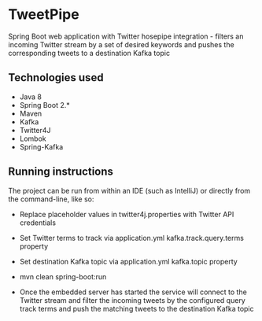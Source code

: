 TweetPipe
==============
Spring Boot web application with Twitter hosepipe integration - filters an incoming Twitter stream 
by a set of desired keywords and pushes the corresponding tweets to a destination Kafka topic

Technologies used
--------------
* Java 8
* Spring Boot 2.*
* Maven
* Kafka
* Twitter4J
* Lombok
* Spring-Kafka


Running instructions
--------------------
The project can be run from within an IDE (such as IntelliJ) or directly from the command-line, like so:
* Replace placeholder values in twitter4j.properties with Twitter API credentials
* Set Twitter terms to track via application.yml kafka.track.query.terms property
* Set destination Kafka topic via application.yml kafka.topic property
* mvn clean spring-boot:run

* Once the embedded server has started the service will connect to the Twitter stream and filter the incoming tweets 
by the configured query track terms and push the matching tweets to the destination Kafka topic
